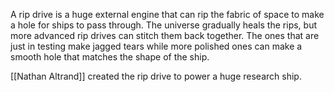 A rip drive is a huge external engine that can rip the fabric of space to make a hole for ships to pass through. The universe gradually heals the rips, but more advanced rip drives can stitch them back together. The ones that are just in testing make jagged tears while more polished ones can make a smooth hole that matches the shape of the ship. 

[[Nathan Altrand]] created the rip drive to power a huge research ship.